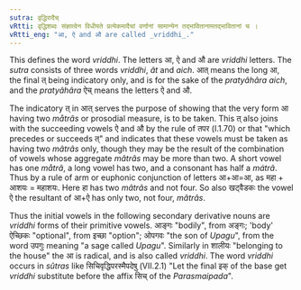```yaml
---
sutra: वृद्धिरादैच्
vRtti: वृद्धिशब्दः संज्ञात्वेन विधीयते प्रत्येकमादैचां वर्णानां सामान्येन तद्भावितानामतद्भावितानां च ।
vRtti_eng: "आ, ऐ and औ are called _vriddhi_."
---
```

This defines the word _vriddhi_. The letters आ, ऐ and औ are _vriddhi_ letters. The _sutra_ consists of three words _vriddhi_, _ât_ and _aich_. आत् means the long आ, the final त् being indicatory only, and is for the sake of the _pratyâhâra_ _aich_, and the _pratyâhâra_ ऐच् means the letters ऐ and औ.

The indicatory त् in आत् serves the purpose of showing that the very form आ having two _måtrâs_ or prosodial measure, is to be taken. This त् also joins with the succeeding vowels ऐ and औ by the rule of तपर (I.1.70) or that "which precedes or succeeds त्" and indicates that these vowels must be taken as having two _mâtrâs_ only, though they may be the result of the combination of vowels whose aggregate _mâtrâs_ may be more than two. A short vowel has one _måtrâ_, a long vowel has two, and a consonant has half a _mátrâ_. Thus by a rule of arm or euphonic conjunction of letters आ+आ=आ, as महा + आशयः = महाशयः. Here हा has two _mâtrâs_ and not four. So also खट्वैडकः the vowel ऐ the resultant of आ+ऐ has only two, not four, _mâtrâs_.

Thus the initial vowels in the following secondary derivative nouns are _vriddhi_ forms of their primitive vowels. आङ्गः "bodily", from अङ्गः; 'body' ऐच्छिकः "optional", from इच्छा "option"; ओपगवः "the son of _Upagu_", from the word उपगुः meaning "a sage called _Upagu_". Similarly in शालीयः "belonging to the house" the आ is radical, and is also called _vriddhi_. The word _vriddhi_ occurs in _sûtras_ like सिचिवृद्धिपरस्मैपदेषु (VII.2.1) "Let the final इक् of the base get _vriddhi_ substitute before the affix सिच् of the _Parasmaipada_".
